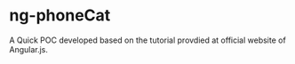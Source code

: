 # ng-phoneCat
A Quick POC developed based on the tutorial provdied at official website of Angular.js.
